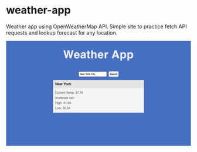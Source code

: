 # weather-app
Weather app using OpenWeatherMap API. Simple site to practice fetch API requests and lookup forecast for any location.

![weather-app](https://github.com/Taaaaab/personal-portfolio/blob/main/photos/weather-app.png?raw=true "Screenshot")
